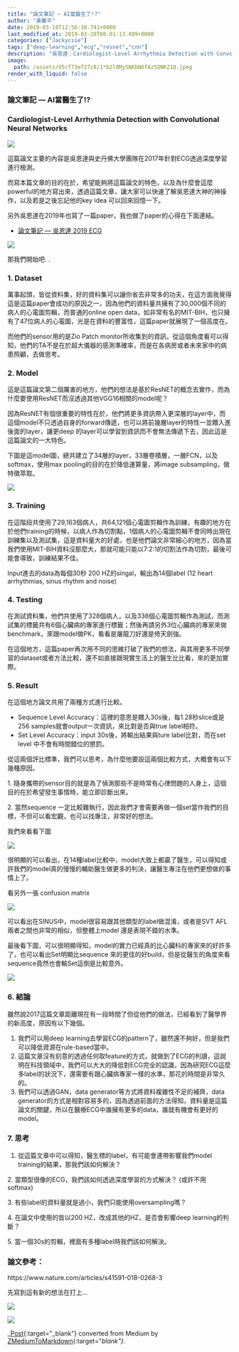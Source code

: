 ```yaml
---
title: "論文筆記 — AI當醫生了!?"
author: "黃馨平"
date: 2019-03-18T12:56:38.741+0000
last_modified_at: 2019-03-20T08:01:13.489+0000
categories: ["Jackycsie"]
tags: ["deep-learning","ecg","resnet","cnn"]
description: "吳恩達：Cardiologist-Level Arrhythmia Detection with Convolutional Neural Networks"
image:
  path: /assets/d5cf73ef27c8/1*b2l0MySNKbN6fAz5QNKZ1Q.jpeg
render_with_liquid: false
---
```


### 論文筆記 — AI當醫生了\!?
### Cardiologist\-Level Arrhythmia Detection with Convolutional Neural Networks


![](/assets/d5cf73ef27c8/1*b2l0MySNKbN6fAz5QNKZ1Q.jpeg)


這篇論文主要的內容是吳恩達與史丹佛大學團隊在2017年針對ECG透過深度學習進行檢測。

而寫本篇文章的目的在於，希望能夠將這篇論文的特色，以及為什麼會這麼powerful的地方寫出來，透過這篇文章，讓大家可以快速了解吳恩達大神的神操作，以及若是之後忘記他的key idea 可以回來回憶一下。

另外吳恩達在2019年也寫了一篇paper，我也做了paper的心得在下面連結。
- [論文筆記 — 吳恩達 2019 ECG](../a5b03aed9cb8/)



![](/assets/d5cf73ef27c8/1*CZgrdp1rMR5GMx_I6kDZ4Q.gif)


那我們開始吧\. \.
### 1\. Dataset

萬事起頭，皆從資料集，好的資料集可以讓你省去非常多的功夫，在這方面我覺得這是這篇paper會成功的原因之一，因為他們的資料量共擁有了30,000個不同的病人的心電圖剪輯，而普通的online open data，如非常有名的MIT\-BIH，也只擁有了47位病人的心電圖，光是在資料的豐富性，這篇paper就展現了一個高度在。

而他們的sensor用的是Zio Patch monitor所收集到的資訊，從這個角度看可以得知，他們的TA不是在於超大儀器的感測準確率，而是在各病房或者未來家中的病患照顧，去做思考。
### 2\. Model

這是這篇論文第二個厲害的地方，他們的想法是基於ResNET的概念去實作，而為什麼要使用ResNET而沒透過其他VGG16相關的model呢？

因為ResNET有個很重要的特性在於，他們將更多資訊帶入更深層的layer中，而這個model不只透過自身的forward傳遞，也可以將前幾層layer的特性一並餵入進後面的layer，讓更deep 的layer可以學習到資訊而不會無法傳遞下去，因此這是這篇論文的一大特色。

下圖是這model圖，總共建立了34層的layer，33層卷積層，一層FCN，以及softmax，使用max pooling的目的在於降低運算量，將image subsampling，做特徵萃取。


![](/assets/d5cf73ef27c8/1*GH77ULsBqlTDVG25x3IxTA.jpeg)

### 3\. Training

在這階段共使用了29,163個病人，共64,121個心電圖剪輯作為訓練，有趣的地方在於他們training的時候，以病人作為切割點，1個病人的心電圖剪輯不會同時出現在訓練集以及測試集，這是資料量大的好處，也是他們論文非常細心的地方，因為當我們使用MIT\-BIH資料沒那麼大，那就可能只能以7:2:1的切割法作為切割，最後可能會導致，訓練結果不佳。

Input進去的data為每個30秒 200 HZ的singal，輸出為14個label \(12 heart arrhythmias, sinus rhythm and noise\)
### 4\. Testing

在測試資料集，他們共使用了328個病人，以及336個心電圖剪輯作為測試，而測試集的標籤共有6個心臟病的專家進行標籤；然後再請另外3位心臟病的專家來做benchmark，來跟model做PK，看看是屠龍刀好還是倚天劍強。

在這個地方，這篇paper再次用不同的思維打破了我們的想法，與其用更多不同學習的dataset或者方法比較，還不如直接跟現實生活上的醫生比比看，來的更加實際。
### 5\. Result

在這個地方論文共用了兩種方式進行比較。
- Sequence Level Accuracy：這裡的意思是餵入30s後，每1\.28秒slice或是256 samples就會output一次資訊，來比對是否與true label相符。
- Set Level Accuracy：input 30s後，將輸出結果與ture label比對，而在set level 中不會有時間錯位的懲罰。


從這兩個評比標準，我們可以思考，為什麼他要設這兩個比較方式，大概會有以下幾種原因。

1\. 隨身攜帶的sensor目的就是為了偵測那些不是時常有心律問題的人身上，這個目的在於希望發生事情時，能立即診斷出來。

2\. 當然sequence 一定比較難執行，因此我們才會需要再做一個set當作我們的目標，不但可以看宏觀，也可以找專注，非常好的想法。

我們來看看下圖


![](/assets/d5cf73ef27c8/1*cMwhq8d3pC-lhLIZ7Zscug.jpeg)


很明顯的可以看出，在14種label比較中，model大致上都贏了醫生，可以得知或許我們的model真的慢慢的輔助醫生做更多的判決，讓醫生專注在他們更想做的事情上了。

看另外一張 confusion matrix


![](/assets/d5cf73ef27c8/1*X4delaSVGhKcfcq4AYsWcQ.jpeg)


可以看出在SINUS中，model很容易跟其他類型的label做混淆，或者是SVT AFL兩者之間也非常的相似，但整體上model 還是表現不錯的水準。

最後看下圖，可以很明顯得知，model的實力已經真的比心臟科的專家來的好許多了，也可以看出Set明顯比sequence 來的更佳的好build，但是從醫生的角度來看sequence竟然也會輸Set這倒是比較意外。


![](/assets/d5cf73ef27c8/1*-Xw3hkgeGBFfJ435_AG3RA.jpeg)

### 6\. 結論

雖然說2017這篇文章距離現在有一段時間了但從他們的做法，已經看到了醫學界的新高度，原因有以下幾個。
1. 我們可以用deep learning去學習ECG的pattern了，雖然還不夠好，但是我們可以降低資源在rule\-based當中。
2. 這篇文章沒有刻意的透過任何取feature的方式，就做到了ECG的判讀，這說明在科技領域中，我們可以大大的降低對ECG完全的認識，因為研究ECG這麼多label的狀況下，還需要有跟心臟病專家一樣的水準，那花的時間是非常久的。
3. 我們可以透過GAN，data generator等方式將資料複雜性不足的補齊，data generator的方式是相對容易多的，因為透過前面的方法得知，資料量是這篇論文的關鍵，所以在醫療ECG中誰擁有更多的data，誰就有機會有更好的model。

### 7\. 思考
1. 從這篇文章中可以得知，醫生標的label，有可能會連帶影響我們model training的結果，那我們該如何解決？


2\. 當類型很像的ECG，我們該如何透過深度學習的方式解決？ \(或許不用softmax\)

3\. 有些label的資料量就是過小，我們只能使用oversampling嗎？

4\. 在論文中使用的皆以200 HZ，改成其他的HZ，是否會影響deep learning的判斷？

5\. 當一個30s的剪輯，裡面有多種label時我們該如何解決。
### 論文參考：

https://www\.nature\.com/articles/s41591\-018\-0268\-3

先寫到這有新的想法在打上…


![](/assets/d5cf73ef27c8/1*cRBDm1L4tt_YZmtreY3h8w.jpeg)



![](/assets/d5cf73ef27c8/1*Ws_ClhAegrjcowMfs1EhIQ.png)




_[Post](https://medium.com/jacky-life/%E8%AB%96%E6%96%87%E7%AD%86%E8%A8%98-ai%E7%95%B6%E9%86%AB%E7%94%9F%E4%BA%86-d5cf73ef27c8){:target="_blank"} converted from Medium by [ZMediumToMarkdown](https://github.com/ZhgChgLi/ZMediumToMarkdown){:target="_blank"}._
